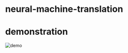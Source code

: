 # neural-machine-translation

# demonstration

![demo](https://github.com/lkwate/neural-machine-translation/blob/master/demo.jpg)
